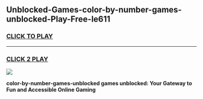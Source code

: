 
## Unblocked-Games-color-by-number-games-unblocked-Play-Free-le611
<h3>
<a href="https://premium76.site?title=color-by-number-games-unblocked&ref=15A">CLICK TO PLAY</a></h3>
<hr>

<h3>
<a href="https://premium76.site?title=color-by-number-games-unblocked&ref=15A">CLICK 2 PLAY</a>
  
</h3>

<a href="https://premium76.site?title=color-by-number-games-unblocked&ref=15A"><img src="https://clearcache.store/games.png"></a>


**color-by-number-games-unblocked games unblocked: Your Gateway to Fun and Accessible Online Gaming**
